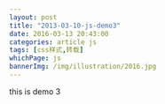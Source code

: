 ```yaml
---
layout: post
title: "2013-03-10-js-demo3"
date: 2016-03-13 20:43:00
categories: article js
tags: [css样式,转载]
whichPage: js
bannerImg: /img/illustration/2016.jpg
---
```


this is demo 3